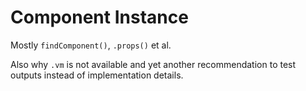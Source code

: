 # Component Instance

Mostly `findComponent()`, `.props()` et al.

Also why `.vm` is not available and yet another recommendation to test outputs instead of implementation details.